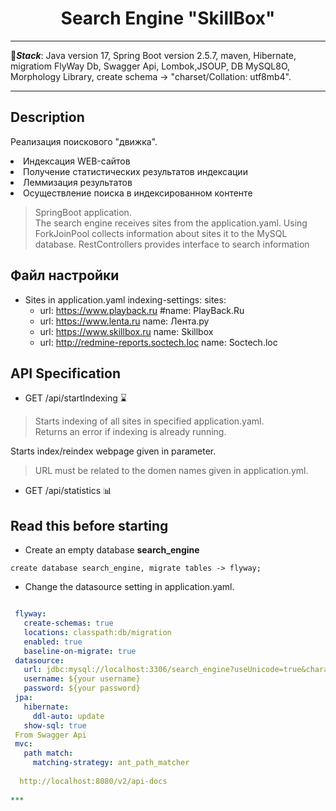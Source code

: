 <h1 align="center">Search Engine "SkillBox"</h1>

***

📄<b>_Stack_</b>:
Java version 17, Spring Boot version 2.5.7, maven, Hibernate, migratiom FlyWay Db, Swagger Api, Lombok,JSOUP,
DB MySQL8O, Morphology Library, create schema -> "charset/Collation: utf8mb4".

***

## Description
Реализация поискового "движка".
<li>Индексация WEB-сайтов</li>
<li>Получение статистических результатов индексации</li>
<li>Леммизация результатов</li>
<li>Осуществление поиска в индексированном контенте</li>

> SpringBoot application. <br>
> The search engine receives sites from the application.yaml. Using ForkJoinPool collects
> information about sites
> it to the MySQL database. RestControllers provides interface to search information


## Файл настройки
- Sites in application.yaml
 indexing-settings:
   sites:
     - url: https://www.playback.ru
       #name: PlayBack.Ru
     - url: https://www.lenta.ru
       name: Лента.ру
     - url: https://www.skillbox.ru
       name: Skillbox
     - url: http://redmine-reports.soctech.loc
       name: Soctech.loc

## API Specification

* GET /api/startIndexing  ⌛

> Starts indexing of all sites in specified application.yaml. <br>
> Returns an error if indexing is already running.

 Starts index/reindex webpage given in parameter.
> URL must be related to the domen names given in application.yml.

* GET /api/statistics 📊

## Read this before starting

- Create an empty database **search_engine**
 ``` roomsql
create database search_engine, migrate tables -> flyway;
 ```

- Change the datasource setting in application.yaml.
 ``` yaml

  flyway:
    create-schemas: true
    locations: classpath:db/migration
    enabled: true
    baseline-on-migrate: true
  datasource:
    url: jdbc:mysql://localhost:3306/search_engine?useUnicode=true&characterEncoding=utf8&useSSL=false&serverTimezone=UTC&allowPublicKeyRetrieval=true
    username: ${your username}
    password: ${your password}
  jpa:
    hibernate:
      ddl-auto: update
    show-sql: true
  From Swagger Api  
  mvc:
    path match:
      matching-strategy: ant_path_matcher
      
   http://localhost:8080/v2/api-docs   
      
***      


